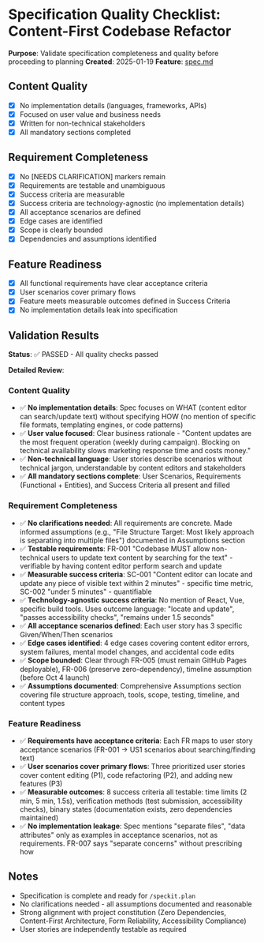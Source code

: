 # Specification Quality Checklist: Content-First Codebase Refactor

**Purpose**: Validate specification completeness and quality before proceeding to planning
**Created**: 2025-01-19
**Feature**: [spec.md](../spec.md)

## Content Quality

- [x] No implementation details (languages, frameworks, APIs)
- [x] Focused on user value and business needs
- [x] Written for non-technical stakeholders
- [x] All mandatory sections completed

## Requirement Completeness

- [x] No [NEEDS CLARIFICATION] markers remain
- [x] Requirements are testable and unambiguous
- [x] Success criteria are measurable
- [x] Success criteria are technology-agnostic (no implementation details)
- [x] All acceptance scenarios are defined
- [x] Edge cases are identified
- [x] Scope is clearly bounded
- [x] Dependencies and assumptions identified

## Feature Readiness

- [x] All functional requirements have clear acceptance criteria
- [x] User scenarios cover primary flows
- [x] Feature meets measurable outcomes defined in Success Criteria
- [x] No implementation details leak into specification

## Validation Results

**Status**: ✅ PASSED - All quality checks passed

**Detailed Review**:

### Content Quality
- ✅ **No implementation details**: Spec focuses on WHAT (content editor can search/update text) without specifying HOW (no mention of specific file formats, templating engines, or code patterns)
- ✅ **User value focused**: Clear business rationale - "Content updates are the most frequent operation (weekly during campaign). Blocking on technical availability slows marketing response time and costs money."
- ✅ **Non-technical language**: User stories describe scenarios without technical jargon, understandable by content editors and stakeholders
- ✅ **All mandatory sections complete**: User Scenarios, Requirements (Functional + Entities), and Success Criteria all present and filled

### Requirement Completeness
- ✅ **No clarifications needed**: All requirements are concrete. Made informed assumptions (e.g., "File Structure Target: Most likely approach is separating into multiple files") documented in Assumptions section
- ✅ **Testable requirements**: FR-001 "Codebase MUST allow non-technical users to update text content by searching for the text" - verifiable by having content editor perform search and update
- ✅ **Measurable success criteria**: SC-001 "Content editor can locate and update any piece of visible text within 2 minutes" - specific time metric, SC-002 "under 5 minutes" - quantifiable
- ✅ **Technology-agnostic success criteria**: No mention of React, Vue, specific build tools. Uses outcome language: "locate and update", "passes accessibility checks", "remains under 1.5 seconds"
- ✅ **All acceptance scenarios defined**: Each user story has 3 specific Given/When/Then scenarios
- ✅ **Edge cases identified**: 4 edge cases covering content editor errors, system failures, mental model changes, and accidental code edits
- ✅ **Scope bounded**: Clear through FR-005 (must remain GitHub Pages deployable), FR-006 (preserve zero-dependency), timeline assumption (before Oct 4 launch)
- ✅ **Assumptions documented**: Comprehensive Assumptions section covering file structure approach, tools, scope, testing, timeline, and content types

### Feature Readiness
- ✅ **Requirements have acceptance criteria**: Each FR maps to user story acceptance scenarios (FR-001 → US1 scenarios about searching/finding text)
- ✅ **User scenarios cover primary flows**: Three prioritized user stories cover content editing (P1), code refactoring (P2), and adding new features (P3)
- ✅ **Measurable outcomes**: 8 success criteria all testable: time limits (2 min, 5 min, 1.5s), verification methods (test submission, accessibility checks), binary states (documentation exists, zero dependencies maintained)
- ✅ **No implementation leakage**: Spec mentions "separate files", "data attributes" only as examples in acceptance scenarios, not as requirements. FR-007 says "separate concerns" without prescribing how

## Notes

- Specification is complete and ready for `/speckit.plan`
- No clarifications needed - all assumptions documented and reasonable
- Strong alignment with project constitution (Zero Dependencies, Content-First Architecture, Form Reliability, Accessibility Compliance)
- User stories are independently testable as required
